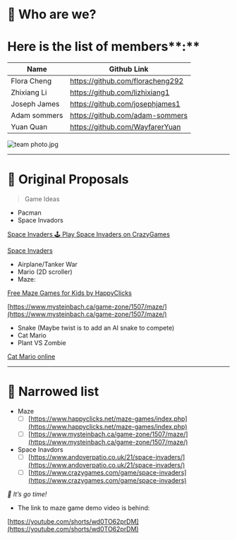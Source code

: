 # 👀 Who are we?

# Here is the list of members**:**

| Name | Github Link |
| --- | --- |
| Flora Cheng | https://github.com/floracheng292 |
| Zhixiang Li | https://github.com/lizhixiang1 |
| Joseph James | https://github.com/josephjames1 |
| Adam sommers | https://github.com/adam-sommers |
| Yuan Quan | https://github.com/WayfarerYuan |

![team photo.jpg](https://s3-us-west-2.amazonaws.com/secure.notion-static.com/afc9a812-421b-4e31-a74b-8cc008c0657b/team_photo.jpg)

---

# 💭 Original Proposals

> Game Ideas
> 
- Pacman
- Space Invadors

[Space Invaders 🕹️ Play Space Invaders on CrazyGames](https://www.crazygames.com/game/space-invaders)

[Space Invaders](https://www.andoverpatio.co.uk/21/space-invaders/)

- Airplane/Tanker War
- Mario (2D scroller)
- Maze:

[Free Maze Games for Kids by HappyClicks](https://www.happyclicks.net/maze-games/index.php)

[https://www.mysteinbach.ca/game-zone/1507/maze/](https://www.mysteinbach.ca/game-zone/1507/maze/)

- Snake (Maybe twist is to add an AI snake to compete)
- Cat Mario
- Plant VS Zombie

[Cat Mario online](https://www.cat-mario.com/)

---

# 🛫 Narrowed list

- Maze
    - [ ]  [https://www.happyclicks.net/maze-games/index.php](https://www.happyclicks.net/maze-games/index.php)
    - [ ]  [https://www.mysteinbach.ca/game-zone/1507/maze/](https://www.mysteinbach.ca/game-zone/1507/maze/)
- Space Inavdors
    - [ ]  [https://www.andoverpatio.co.uk/21/space-invaders/](https://www.andoverpatio.co.uk/21/space-invaders/)
    - [ ]  [https://www.crazygames.com/game/space-invaders](https://www.crazygames.com/game/space-invaders)

*🚀 It’s go time!*

- The link to maze game demo video is behind:

[https://youtube.com/shorts/wd0TO62prDM](https://youtube.com/shorts/wd0TO62prDM)
